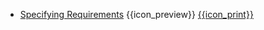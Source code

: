 * [Specifying Requirements]({{baseUrl}}/specifyingRequirements/)
  <trigger for="pop:specifyingRequirements-preview">{{icon_preview}}</trigger> [{{icon_print}}](specifyingRequirements/print.html)

<popover id="pop:specifyingRequirements-preview" title="Specifying Requirements {{icon_preview}}" placement="right">
  <div slot="content">
    <include src="preview.md" />
  </div>
</popover>
